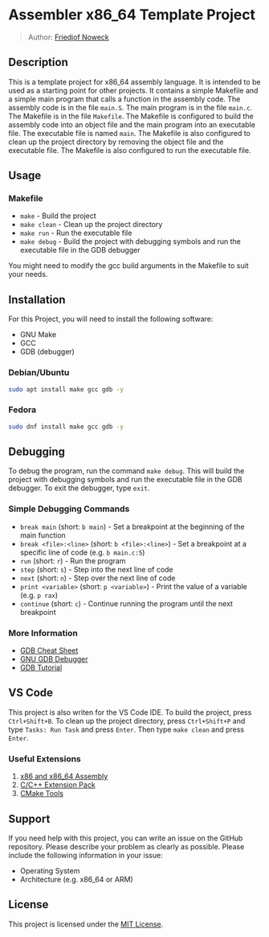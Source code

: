 # Assembler x86_64 Template Project
> Author: [Friedjof Noweck](https://github.com/Friedjof)
## Description
This is a template project for x86_64 assembly language. It is intended to be used as a starting point for other projects. It contains a simple Makefile and a simple main program that calls a function in the assembly code. The assembly code is in the file `main.S`. The main program is in the file `main.c`. The Makefile is in the file `Makefile`. The Makefile is configured to build the assembly code into an object file and the main program into an executable file. The executable file is named `main`. The Makefile is also configured to clean up the project directory by removing the object file and the executable file. The Makefile is also configured to run the executable file.

## Usage
### Makefile
* `make` - Build the project
* `make clean` - Clean up the project directory
* `make run` - Run the executable file
* `make debug` - Build the project with debugging symbols and run the executable file in the GDB debugger

You might need to modify the gcc build arguments in the Makefile to suit your needs.

## Installation
For this Project, you will need to install the following software:
* GNU Make
* GCC
* GDB (debugger)

### Debian/Ubuntu
```bash
sudo apt install make gcc gdb -y
```

### Fedora
```bash
sudo dnf install make gcc gdb -y
```

## Debugging
To debug the program, run the command `make debug`. This will build the project with debugging symbols and run the executable file in the GDB debugger. To exit the debugger, type `exit`.

### Simple Debugging Commands
* `break main` (short: `b main`) - Set a breakpoint at the beginning of the main function
* `break <file>:<line>` (short: `b <file>:<line>`) - Set a breakpoint at a specific line of code (e.g. `b main.c:5`)
* `run` (short: `r`) - Run the program
* `step` (short: `s`) - Step into the next line of code
* `next` (short: `n`) - Step over the next line of code
* `print <variable>` (short: `p <variable>`) - Print the value of a variable (e.g. `p rax`)
* `continue` (short: `c`) - Continue running the program until the next breakpoint

### More Information
* [GDB Cheat Sheet](https://darkdust.net/files/GDB%20Cheat%20Sheet.pdf)
* [GNU GDB Debugger](https://www.gnu.org/software/gdb/)
* [GDB Tutorial](https://www.cs.cmu.edu/~gilpin/tutorial/)

## VS Code
This project is also writen for the VS Code IDE. To build the project, press `Ctrl+Shift+B`. To clean up the project directory, press `Ctrl+Shift+P` and type `Tasks: Run Task` and press `Enter`. Then type `make clean` and press `Enter`.

### Useful Extensions
1. [x86 and x86_64 Assembly](https://marketplace.visualstudio.com/items?itemName=13xforever.language-x86-64-assembly)
2. [C/C++ Extension Pack](https://marketplace.visualstudio.com/items?itemName=ms-vscode.cpptools-extension-pack)
3. [CMake Tools](https://marketplace.visualstudio.com/items?itemName=ms-vscode.cmake-tools)

## Support
If you need help with this project, you can write an issue on the GitHub repository. Please describe your problem as clearly as possible. Please include the following information in your issue:
* Operating System
* Architecture (e.g. x86_64 or ARM)

## License
This project is licensed under the [MIT License](https://mit-license.org/).